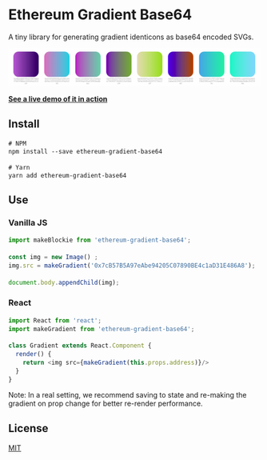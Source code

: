 # Ethereum Gradient Base64

A tiny library for generating gradient identicons as base64 encoded SVGs.

![Sample of generated gradients](sample_gradient.png "Gradients")

[**See a live demo of it in action**](https://afa7789.github.io/ethereum-gradient-base64/)

## Install

```
# NPM
npm install --save ethereum-gradient-base64

# Yarn
yarn add ethereum-gradient-base64
```

## Use

### Vanilla JS

```javascript
import makeBlockie from 'ethereum-gradient-base64';

const img = new Image() ;
img.src = makeGradient('0x7cB57B5A97eAbe94205C07890BE4c1aD31E486A8');

document.body.appendChild(img);
```

### React

```javascript
import React from 'react';
import makeGradient from 'ethereum-gradient-base64';

class Gradient extends React.Component {
  render() {
    return <img src={makeGradient(this.props.address)}/>
  }
}
```

Note: In a real setting, we recommend saving to state and re-making the gradient on prop change for better re-render performance.


License
-------

[MIT](https://opensource.org/licenses/MIT)

